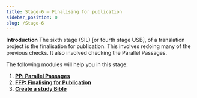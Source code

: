 ```yaml
---
title: Stage-6 – Finalising for publication
sidebar_position: 0
slug: /Stage-6
---
```




**Introduction**
The sixth stage (SIL) [or fourth stage USB], of a translation project is the finalisation for publication. This involves redoing many of the previous checks. It also involved checking the Parallel Passages.


The following modules will help you in this stage:

1. [**PP: Parallel Passages**](https://sillsdev.github.io/paratext-manual/23.PP)
1. [**FFP: Finalising for Publication**](https://sillsdev.github.io/paratext-manual/24.FFP)
1. [**Create a study Bible**](https://sillsdev.github.io/paratext-manual/StudyBibles)
